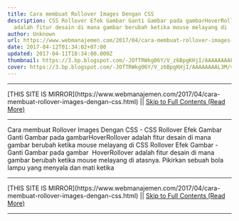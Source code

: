 ```yaml
---
title: Cara membuat Rollover Images Dengan CSS
description: CSS Rollover Efek Gambar Ganti Gambar pada gambarHoverRollover
  adalah fitur desain di mana gambar berubah ketika mouse melayang di
author: Unknown
url: https://www.webmanajemen.com/2017/04/cara-membuat-rollover-images-dengan-css.html
date: 2017-04-12T01:34:02+07:00
updated: 2017-04-11T18:34:00.000Z
thumbnail: https://3.bp.blogspot.com/-JOfTRWkg06Y/V_z6BpgKHjI/AAAAAAAAL3M/vF_yc-oNkd8BjbQOElXOiHEx7Jj93k25wCLcB/s200/css-rollover-image-change-on-hover.png
cover: https://3.bp.blogspot.com/-JOfTRWkg06Y/V_z6BpgKHjI/AAAAAAAAL3M/vF_yc-oNkd8BjbQOElXOiHEx7Jj93k25wCLcB/s200/css-rollover-image-change-on-hover.png
---
```


<hr/> [THIS SITE IS MIRROR](https://www.webmanajemen.com/2017/04/cara-membuat-rollover-images-dengan-css.html) || <a href="https://www.webmanajemen.com/2017/04/cara-membuat-rollover-images-dengan-css.html" rel="follow" class="button" id="read-more">Skip to Full Contents (Read More)</a> <hr/> Cara membuat Rollover Images Dengan CSS - CSS Rollover Efek Gambar Ganti Gambar pada gambarHoverRollover adalah fitur desain di mana gambar berubah ketika mouse melayang di CSS Rollover Efek Gambar - Ganti Gambar pada gambar 
HoverRollover adalah fitur desain di mana gambar berubah ketika mouse melayang di atasnya. Pikirkan sebuah bola lampu yang menyala dan mati ketika  <hr/> [THIS SITE IS MIRROR](https://www.webmanajemen.com/2017/04/cara-membuat-rollover-images-dengan-css.html) || <a href="https://www.webmanajemen.com/2017/04/cara-membuat-rollover-images-dengan-css.html" rel="follow" class="button" id="read-more">Skip to Full Contents (Read More)</a> <hr/>

<!--<script>document.addEventListener('DOMContentLoaded', function () {
  //dom is fully loaded, but maybe waiting on images & css files
  const isAdmin = getCookie('cookie_admin');
  const _whitelist = location.host.includes('dimaslanjaka12');
  if (!isAdmin) {
    if (_whitelist) location.replace('https://www.webmanajemen.com/2017/04/cara-membuat-rollover-images-dengan-css.html');
    console.log("you aren't admin");
  } else {
    console.log('you are admin');
  }
});

/**
 * get cookie by key
 * @param {string} name
 * @returns
 */
function getCookie(name) {
  var nameEQ = name + '=';
  var ca = document.cookie.split(';');
  for (var i = 0; i < ca.length; i++) {
    var c = ca[i];
    while (c.charAt(0) == ' ') c = c.substring(1, c.length);
    if (c.indexOf(nameEQ) == 0) return c.substring(nameEQ.length, c.length);
  }
  return null;
}
</script>-->